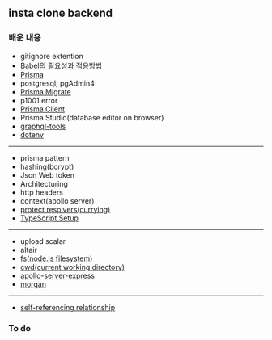 ## insta clone backend

### 배운 내용

- gitignore extention
- [Babel의 필요성과 적용방법](https://github.com/wujuno/instaclone-backend/commit/8ca4f6e89934f7a422f57d7a6e3e400494e47d3b#r93653420)
- [Prisma](https://github.com/wujuno/instaclone-backend/commit/1f9da9292feca6fa5b7688ce4a5f808fda2f9636#r93665053)
- postgresql, pgAdmin4
- [Prisma Migrate](https://github.com/wujuno/instaclone-backend/commit/37c8a50267a6f9cb77522010c5b4cd56fa098e26#r93678165)
- p1001 error
- [Prisma Client](https://github.com/wujuno/instaclone-backend/commit/1ada6b4f0c82b1c21a442de97609cd169b1f7150#r93683021)
- Prisma Studio(database editor on browser)
- [graphql-tools](https://github.com/wujuno/instaclone-backend/commit/5bb4332da5ed07015d9f359218a1807d3d463e73#r93770487)
- [dotenv](https://github.com/wujuno/instaclone-backend/commit/aff1bb0ff7cd255ba4b658903ce19ac2e5c6a633#r93771443)
<hr/>

- prisma pattern
- hashing(bcrypt)
- Json Web token
- Architecturing
- http headers
- context(apollo server)
- [protect resolvers(currying)](https://github.com/wujuno/instaclone-backend/commit/a85c3a1c6ebdedea1cf7d976ad192dd660875a12#diff-e261376bf4c0d71bc41f1ea4b5dc41b284c5d653f4ee8daccfa45adba52c4591R21-R28)
- [TypeScript Setup](https://github.com/wujuno/instaclone-backend/commit/151424ffc1efc3a2a8969b2a88bbd144d859d54d)
<hr/>

- upload scalar
- altair
- [fs(node.js filesystem)](https://github.com/wujuno/instaclone-backend/commit/d0f71696e2aaac01f7e90f1b2a62e15d4e69cc4a#diff-8aa33941d46d2e71e9178335270b3af27d8f67d0f232f6030505e7c1f94b0687R17)
- [cwd(current working directory)](https://github.com/wujuno/instaclone-backend/commit/d0f71696e2aaac01f7e90f1b2a62e15d4e69cc4a#diff-8aa33941d46d2e71e9178335270b3af27d8f67d0f232f6030505e7c1f94b0687R17)
- [apollo-server-express](https://github.com/wujuno/instaclone-backend/commit/d0f71696e2aaac01f7e90f1b2a62e15d4e69cc4a#r94110977)
- [morgan](https://github.com/wujuno/instaclone-backend/commit/d0f71696e2aaac01f7e90f1b2a62e15d4e69cc4a#diff-8a8ae07582c9d433ec8c2e5c4310ff8901e604f4965c5b90a49117ad46c47595R22)
<hr/>

- [self-referencing relationship](https://github.com/wujuno/instaclone-backend/commit/d0798b66ec357bda23548954882a74819e8fc5dc#r94155339)

### To do
